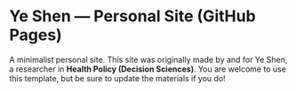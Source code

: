 # Ye Shen — Personal Site (GitHub Pages)

A minimalist personal site. This site was originally made by and for Ye Shen, a researcher in **Health Policy (Decision Sciences)**. 
You are welcome to use this template, but be sure to update the materials if you do!
